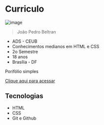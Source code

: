 # Curriculo

![image](https://github.com/Laloonn/curriculo/assets/86390243/53c27b55-221e-4b3a-a781-98dcfc54fd3a)



>João Pedro Beltran
- ADS - CEUB
- Conhecimentos medianos em HTML e CSS
- 2o Semestre
- 18 anos
- Brasília - DF

Porifólio simples

[Clique aqui para acessar](https://jp-beltran.github.io/curriculo/)

## Tecnologias
- HTML
- CSS
- Git e Github
